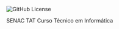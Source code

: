 ![GitHub License](https://img.shields.io/github/license/reginaldo-sda/senac-tat)

SENAC TAT
Curso Técnico em Informática
